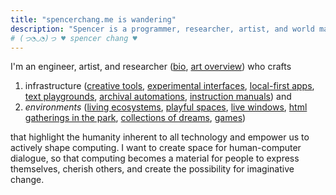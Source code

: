 ```yaml
---
title: "𝚜𝚙𝚎𝚗𝚌𝚎𝚛𝚌𝚑𝚊𝚗𝚐.𝚖𝚎 𝚒𝚜 𝚠𝚊𝚗𝚍𝚎𝚛𝚒𝚗𝚐"
description: "Spencer is a programmer, researcher, artist, and world maker in San Francisco. He creates playful and intimate software and words to imagine alternative futures of computing."
# (っ◔◡◔)っ ♥ spencer chang ♥
---
```


<script>
const workDescription =`
- I spend my days
- imagining <a href="https://spencerchang.substack.com/p/towards-flight">communal computing</a> futures,
  - imagining <a href="https://spencerchang.substack.com/p/towards-flight">communal computing</a> futures,
  - through 
  - internet environments and solidarity infrastructure,
    - internet environments and solidarity infrastructure,
    - the kinds with new ways for <a href="https://tiny-inter.net/">making space</a> on the internet, 
      - the kinds with new ways for <a href="https://tiny-inter.net/">making space</a> and <a href="https://playhtml.fun">relating to each other</a> on the internet,
    - and community-owned, <a href="https://spencerchang.substack.com/p/ti-10-make-small-web-tools">small-scale</a> infrastructure.
- Before, I 
- crafted
  - designed and developed
- tools for tinkers
  - full-stack systems for a creative tool
- at <a id="coda" href="https://coda.io">Coda</a> for several years
  - at <a id="coda" href="https://coda.io">Coda</a> for several years (I built out our <a href="/posts/rituals-remixing">custom templates platform</a> and helped extend the <a href="https://coda.io/packs">Packs platform</a>)
    - tools for tinkers at <a id="coda" href="https://coda.io">Coda</a> for several years (I built out our <a href="/posts/rituals-remixing">custom templates platform</a> and helped extend the <a href="https://coda.io/packs">Packs platform</a> so that anyone can extend Coda's capabilities, maintaining an <a href="https://github.com/coda/packs-sdk">open-source SDK</a>)
- and conjured 
- interactive essays and poetic tools at <a href="https://verses.xyz" id="verses">verses</a>.
  - interactive essays and poetic tools at <a href="https://verses.xyz" id="verses">verses</a>
  - (I co-stewarded the creation of <b id="pluriverse"><a href="https://pluriverse.world">pluriverse.world</a></b>).
    - (I co-stewarded the creation of <b id="pluriverse"><a href="https://pluriverse.world">pluriverse.world</a></b>
    - and created our <a href="https://poems.verses.xyz">transforming text playground</a>). 
`;
let node = createTelescopicTextFromBulletedList(workDescription, {textMode: TextMode.Html});
const container = document.getElementById("expandingWork")
container.appendChild(node);
</script>


I'm an engineer, artist, and researcher (<a href="/about">bio</a>, <a href="https://spencer.place/art">art overview</a>) who crafts
1. infrastructure (<a href="https://github.com/spencerc99/playhtml">creative tools</a>, <a href="https://spencerchang.substack.com/p/tangible-computing">experimental interfaces</a>, <a href="https://gather.directory/">local-first apps</a>, <a href="http://poems.verses.xyz/test">text playgrounds</a>, <a href="https://spencers.cafe/projects/i-love-living">archival automations</a>, <a href="https://syllabusproject.org/syllabus-for-taking-an-internet-walk/">instruction manuals</a>) and 
2. <i>environments</i> (<a href="https://htmls.garden/">living ecosystems</a>, <a href="https://playhtml.fun/fridge.html">playful spaces</a>, <a href="https://cursorwatch.ing/">live windows</a>, <a href="https://html-portal.vercel.app/">html gatherings in the park</a>, <a href="https://we-b.site">collections of dreams</a>, <a href="https://www.spencerchang.me/pacman-poem/">games</a>)

that highlight the humanity inherent to all technology and empower us to actively shape computing. I want to create space for human-computer dialogue, so that computing becomes a material for people to express themselves, cherish others, and create the possibility for imaginative change.

